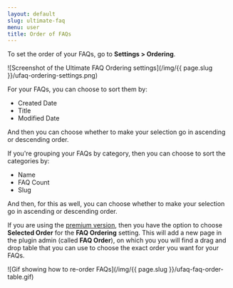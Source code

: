 ```yaml
---
layout: default
slug: ultimate-faq
menu: user
title: Order of FAQs
---
```

To set the order of your FAQs, go to **Settings > Ordering**.

![Screenshot of the Ultimate FAQ Ordering settings](/img/{{ page.slug }}/ufaq-ordering-settings.png)

For your FAQs, you can choose to sort them by:

- Created Date
- Title
- Modified Date

And then you can choose whether to make your selection go in ascending or descending order.

If you're grouping your FAQs by category, then you can choose to sort the categories by:

- Name
- FAQ Count
- Slug

And then, for this as well, you can choose whether to make your selection go in ascending or descending order.

If you are using the [premium version](../premium), then you have the option to choose **Selected Order** for the **FAQ Ordering** setting. This will add a new page in the plugin admin (called **FAQ Order**), on which you you will find a drag and drop table that you can use to choose the exact order you want for your FAQs.

![Gif showing how to re-order FAQs](/img/{{ page.slug }}/ufaq-faq-order-table.gif)